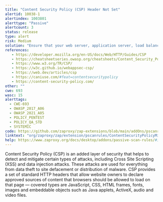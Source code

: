 ```yaml
---
title: "Content Security Policy (CSP) Header Not Set"
alertid: 10038-1
alertindex: 1003801
alerttype: "Passive"
alertcount: 3
status: release
type: alert
risk: Medium
solution: "Ensure that your web server, application server, load balancer, etc. is configured to set the Content-Security-Policy header."
references:
   - https://developer.mozilla.org/en-US/docs/Web/HTTP/Guides/CSP
   - https://cheatsheetseries.owasp.org/cheatsheets/Content_Security_Policy_Cheat_Sheet.html
   - https://www.w3.org/TR/CSP/
   - https://w3c.github.io/webappsec-csp/
   - https://web.dev/articles/csp
   - https://caniuse.com/#feat=contentsecuritypolicy
   - https://content-security-policy.com/
other: ""
cwe: 693
wasc: 15
alerttags: 
  - CWE-693
  - OWASP_2017_A06
  - OWASP_2021_A05
  - POLICY_PENTEST
  - POLICY_QA_STD
  - SYSTEMIC
code: https://github.com/zaproxy/zap-extensions/blob/main/addOns/pscanrules/src/main/java/org/zaproxy/zap/extension/pscanrules/ContentSecurityPolicyMissingScanRule.java
linktext: "org/zaproxy/zap/extension/pscanrules/ContentSecurityPolicyMissingScanRule.java"
help: https://www.zaproxy.org/docs/desktop/addons/passive-scan-rules/#id-10038
---
```

Content Security Policy (CSP) is an added layer of security that helps to detect and mitigate certain types of attacks, including Cross Site Scripting (XSS) and data injection attacks. These attacks are used for everything from data theft to site defacement or distribution of malware. CSP provides a set of standard HTTP headers that allow website owners to declare approved sources of content that browsers should be allowed to load on that page — covered types are JavaScript, CSS, HTML frames, fonts, images and embeddable objects such as Java applets, ActiveX, audio and video files.
